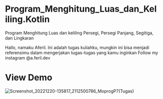 # Program_Menghitung_Luas_dan_Keliling.Kotlin
Program Menghitung Luas dan keliling Persegi, Persegi Panjang, Segitiga, dan Lingkaran

Hallo, namaku Aferil. Ini adalah tugas kuliahku, mungkin ini bisa menjadi referensimu dalam mengerjakan tugas-tugas yang kamu inginkan 
Follow my instagram @a.feril.dev

# View Demo
![Screenshot_20221220-135817_2112500786_MoprogP7(Tugas)](https://user-images.githubusercontent.com/56284467/208605813-8036fdb0-9fff-4f8d-8e5c-5eb0c49a8b32.jpg)

